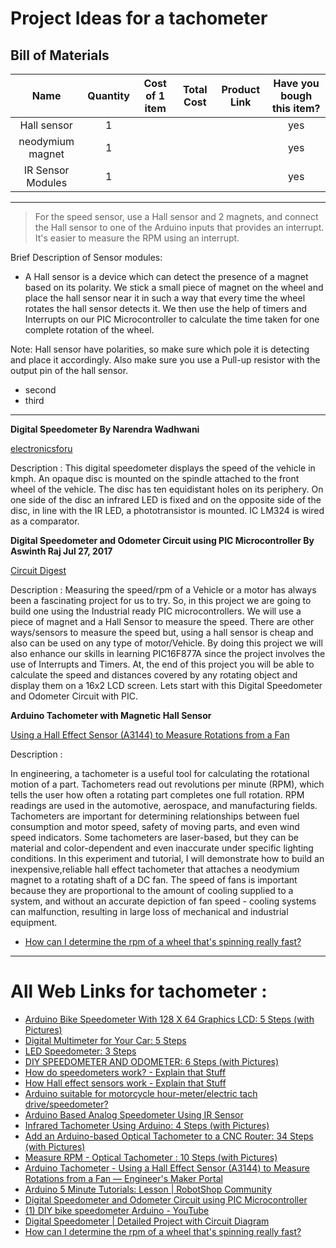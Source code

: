 # Project Ideas for a tachometer

## Bill of Materials

|       Name        | Quantity | Cost of 1 item | Total Cost | Product Link | Have you bough this item? |
| :---------------: | :------: | :------------: | :--------: | :----------: | :-----------------------: |
|    Hall sensor    |    1     |                |            |              |            yes            |
| neodymium magnet  |    1     |                |            |              |            yes            |
| IR Sensor Modules |    1     |                |            |              |            yes            |

---

> For the speed sensor, use a Hall sensor and 2 magnets, and connect the Hall sensor to one of the Arduino inputs that provides an interrupt. It's easier to measure the RPM using an interrupt.

Brief Description of Sensor modules:

- A Hall sensor is a device which can detect the presence of a magnet based on its polarity. We stick a small piece of magnet on the wheel and place the hall sensor near it in such a way that every time the wheel rotates the hall sensor detects it. We then use the help of timers and Interrupts on our PIC Microcontroller to calculate the time taken for one complete rotation of the wheel.

Note: Hall sensor have polarities, so make sure which pole it is detecting and place it accordingly.
Also make sure you use a Pull-up resistor with the output pin of the hall sensor.

- second
- third

---

**Digital Speedometer By Narendra Wadhwani**

[electronicsforu](https://electronicsforu.com/electronics-projects/hardware-diy/digital-speedometer)

Description :
This digital speedometer displays the speed of the vehicle in kmph. An opaque disc is mounted on the spindle attached to the front wheel of the vehicle. The disc has ten equidistant holes on its periphery. On one side of the disc an infrared LED is fixed and on the opposite side of the disc, in line with the IR LED, a phototransistor is mounted. IC LM324 is wired as a comparator.

**Digital Speedometer and Odometer Circuit using PIC Microcontroller By Aswinth Raj Jul 27, 2017**

[Circuit Digest](https://circuitdigest.com/microcontroller-projects/digital-speedometer-odometer-circuit-using-pic16f877a)

Description :
Measuring the speed/rpm of a Vehicle or a motor has always been a fascinating project for us to try. So, in this project we are going to build one using the Industrial ready PIC microcontrollers. We will use a piece of magnet and a Hall Sensor to measure the speed. There are other ways/sensors to measure the speed but, using a hall sensor is cheap and also can be used on any type of motor/Vehicle. By doing this project we will also enhance our skills in learning PIC16F877A since the project involves the use of Interrupts and Timers. At, the end of this project you will be able to calculate the speed and distances covered by any rotating object and display them on a 16x2 LCD screen. Lets start with this Digital Speedometer and Odometer Circuit with PIC.

**Arduino Tachometer with Magnetic Hall Sensor**

[Using a Hall Effect Sensor (A3144) to Measure Rotations from a Fan](https://engineersportal.com/blog/2018/10/3/arduino-tachometer-using-a-hall-effect-sensor-to-measure-rotations-from-a-fan)

Description :

In engineering, a tachometer is a useful tool for calculating the rotational motion of a part. Tachometers read out revolutions per minute (RPM), which tells the user how often a rotating part completes one full rotation. RPM readings are used in the automotive, aerospace, and manufacturing fields. Tachometers are important for determining relationships between fuel consumption and motor speed, safety of moving parts, and even wind speed indicators. Some tachometers are laser-based, but they can be material and color-dependent and even inaccurate under specific lighting conditions. In this experiment and tutorial, I will demonstrate how to build an inexpensive,reliable hall effect tachometer that attaches a neodymium magnet to a rotating shaft of a DC fan. The speed of fans is important because they are proportional to the amount of cooling supplied to a system, and without an accurate depiction of fan speed - cooling systems can malfunction, resulting in large loss of mechanical and industrial equipment.

- [How can I determine the rpm of a wheel that's spinning really fast?](https://physics.stackexchange.com/questions/353795/how-can-i-determine-the-rpm-of-a-wheel-thats-spinning-really-fast?newreg=7558a06958ee4828b47d5781f32262a5)

---

# All Web Links for tachometer :

- [Arduino Bike Speedometer With 128 X 64 Graphics LCD: 5 Steps (with Pictures)](https://www.instructables.com/id/Arduino-Bike-Speedometer-With-128-X-64-Graphics-LC/)
- [Digital Multimeter for Your Car: 5 Steps](https://www.instructables.com/id/Digital-multimeter-for-your-car/)
- [LED Speedometer: 3 Steps](https://www.instructables.com/id/LED-Speedometer/)
- [DIY SPEEDOMETER AND ODOMETER: 6 Steps (with Pictures)](https://www.instructables.com/id/DIY-SPEEDOMETER-AND-ODOMETER/)
- [How do speedometers work? - Explain that Stuff](https://www.explainthatstuff.com/how-speedometer-works.html)
- [How Hall effect sensors work - Explain that Stuff](https://www.explainthatstuff.com/hall-effect-sensors.html)
- [Arduino suitable for motorcycle hour-meter/electric tach drive/speedometer?](https://forum.arduino.cc/index.php?topic=138333.0)
- [Arduino Based Analog Speedometer Using IR Sensor](https://circuitdigest.com/microcontroller-projects/arduino-analog-speedometer-using-ir-sensor)
- [Infrared Tachometer Using Arduino: 4 Steps (with Pictures)](https://www.instructables.com/id/Infrared-Tachometer-using-Arduino/)
- [Add an Arduino-based Optical Tachometer to a CNC Router: 34 Steps (with Pictures)](https://www.instructables.com/id/Add-an-Arduino-based-Optical-Tachometer-to-a-CNC-R/)
- [Measure RPM - Optical Tachometer : 10 Steps (with Pictures)](https://www.instructables.com/id/Measure-RPM-DIY-Portable-Digital-Tachometer/)
- [Arduino Tachometer - Using a Hall Effect Sensor (A3144) to Measure Rotations from a Fan — Engineer's Maker Portal](https://engineersportal.com/blog/2018/10/3/arduino-tachometer-using-a-hall-effect-sensor-to-measure-rotations-from-a-fan)
- [Arduino 5 Minute Tutorials: Lesson | RobotShop Community](https://www.robotshop.com/community/tutorials/show/arduino-5-minute-tutorials-lesson-7-accelerometers-gyros-imus)
- [Digital Speedometer and Odometer Circuit using PIC Microcontroller](https://circuitdigest.com/microcontroller-projects/digital-speedometer-odometer-circuit-using-pic16f877a)
- [(1) DIY bike speedometer Arduino - YouTube](https://www.youtube.com/watch?v=1ycA7TFV4t4)
- [Digital Speedometer | Detailed Project with Circuit Diagram](https://electronicsforu.com/electronics-projects/hardware-diy/digital-speedometer)
- [How can I determine the rpm of a wheel that's spinning really fast?](https://physics.stackexchange.com/questions/353795/how-can-i-determine-the-rpm-of-a-wheel-thats-spinning-really-fast?newreg=7558a06958ee4828b47d5781f32262a5)
